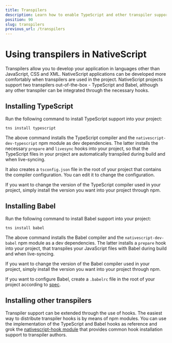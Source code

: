 ```yaml
---
title: Transpilers
description: Learn how to enable TypeScript and other transpiler support in your project.
position: 90
slug: transpilers
previous_url: /transpilers
---
```


# Using transpilers in NativeScript

Transpilers allow you to develop your application in languages other than JavaScript, CSS and XML. NativeScript applications can be developed more comfortably when transpilers are used in the project. NativeScript projects support two transpilers out-of-the-box - TypeScript and Babel, although any other transpiler can be integrated through the necessary hooks.

## Installing TypeScript

Run the following command to install TypeScript support into your project:

```Shell
tns install typescript
```

The above command installs the TypeScript compiler and the `nativescript-dev-typescript` npm module as dev dependencies. The latter installs the necessary `prepare` and `livesync` hooks into your project, so that the TypeScript files in your project are automatically transpiled during build and when live-syncing.

It also creates a `tsconfig.json` file in the root of your project that contains the compiler configuration. You can edit it to change the configuration.

If you want to change the version of the TypeScript compiler used in your project, simply install the version you want into your project through npm.

## Installing Babel

Run the following command to install Babel support into your project:

```Shell
tns install babel
```

The above command installs the Babel compiler and the `nativescript-dev-babel` npm module as a dev dependencies. The latter installs a `prepare` hook into your project, that transpiles your JavaScript files with Babel during build and when live-syncing.

If you want to change the version of the Babel compiler used in your project, simply install the version you want into your project through npm.

If you want to configure Babel, create a `.babelrc` file in the root of your project according to [spec](https://babeljs.io/docs/usage/babelrc/).

## Installing other transpilers

Transpiler support can be extended through the use of hooks. The easiest way to distribute transpiler hooks is by means of npm modules. You can use the implementation of the TypeScript and Babel hooks as reference and grok the [nativescript-hook module](https://github.com/NativeScript/nativescript-hook) that provides common hook installation support to transpiler authors.